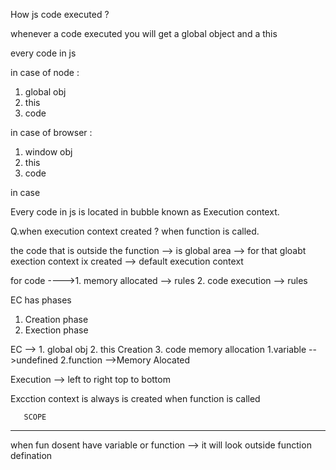 How js code executed ?

whenever a code executed you will get a global object and a this

every code in js 

in case of node :
1. global obj
2. this
3. code

in case of browser :
1. window obj 
2. this
3. code

in case 

Every code in js is located in bubble known as Execution context.

Q.when execution context created ?
  when function is called.



the code that is outside the function --> is global area --> for that gloabt exection context ix created --> default execution context 

for code ---->1. memory allocated --> rules 
              2. code execution   --> rules 

EC has phases
1. Creation phase
2. Exection phase

EC -->       1. global obj 
             2. this
Creation     3. code memory allocation
                1.variable -->undefined
                2.function -->Memory Alocated

              


Execution --> left to right
              top to bottom


Excction context is always is created when function is called

       SCOPE
-------------------------

when fun dosent have variable or function --> it will look outside function defination

